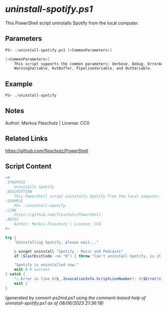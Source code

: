 *uninstall-spotify.ps1*
================

This PowerShell script uninstalls Spotify from the local computer.

Parameters
----------
```powershell
PS> ./uninstall-spotify.ps1 [<CommonParameters>]

[<CommonParameters>]
    This script supports the common parameters: Verbose, Debug, ErrorAction, ErrorVariable, WarningAction, 
    WarningVariable, OutBuffer, PipelineVariable, and OutVariable.
```

Example
-------
```powershell
PS> ./uninstall-spotify

```

Notes
-----
Author: Markus Fleschutz | License: CC0

Related Links
-------------
https://github.com/fleschutz/PowerShell

Script Content
--------------
```powershell
<#
.SYNOPSIS
	Uninstalls Spotify
.DESCRIPTION
	This PowerShell script uninstalls Spotify from the local computer.
.EXAMPLE
	PS> ./uninstall-spotify
.LINK
	https://github.com/fleschutz/PowerShell
.NOTES
	Author: Markus Fleschutz | License: CC0
#>

try {
	"Uninstalling Spotify, please wait..."

	& winget uninstall "Spotify - Music and Podcasts"
	if ($lastExitCode -ne "0") { throw "Can't uninstall Spotify, is it installed?" }

	"Spotify is uninstalled now."
	exit 0 # success
} catch {
	"⚠️ Error in line $($_.InvocationInfo.ScriptLineNumber): $($Error[0])"
	exit 1
}
```

*(generated by convert-ps2md.ps1 using the comment-based help of uninstall-spotify.ps1 as of 08/06/2023 21:36:18)*
